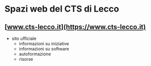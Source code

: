 # Spazi web del CTS di Lecco

## [www.cts-lecco.it](https://www.cts-lecco.it)
- sito ufficiale
  - informazioni su iniziative
  - informazioni su software
  - autoformazione
  - risorse



